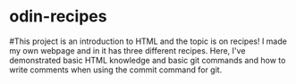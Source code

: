 # odin-recipes
#This project is an introduction to HTML and the topic is on recipes! I made my own webpage and in it has three different recipes. Here, I've demonstrated basic HTML knowledge and basic git commands and how to write comments when using the commit command for git.